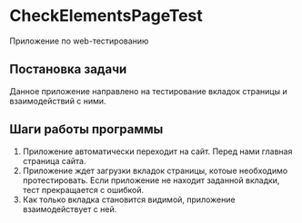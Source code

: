 # CheckElementsPageTest
Приложение по web-тестированию
## Постановка задачи
Данное приложение направлено на тестирование вкладок страницы и взаимодействий с ними.
## Шаги работы программы
1. Приложение автоматически переходит на сайт. Перед нами главная страница сайта.
2. Приложение ждет загрузки вкладок страницы, котоые необходимо протестировать. Если приложение не находит заданной вкладки, тест прекращается с ошибкой.
3. Как только вкладка становится видимой, приложение взаимодействует с ней.
